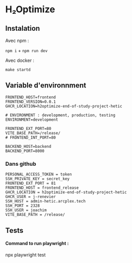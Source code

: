 # H₂Optimize


## Instalation 

Avec npm : 

`npm i` + `npm run dev`

Avec docker : 

`make startd`


## Variable d'environnment

```
FRONTEND_HOST=frontend
FRONTEND_VERSION=0.0.1
GHCR_LOCATION=h2optimize-end-of-study-project-hetic

# ENVIRONMENT : development, production, testing
ENVIRONMENT=development

FRONTEND_EXT_PORT=80
VITE_BASE_PATH=/release/
# FRONTEND_INT_PORT=80

BACKEND_HOST=backend
BACKEND_PORT=8000
```

### Dans github 

```
PERSONAL_ACCESS_TOKEN = token 
SSH_PRIVATE_KEY = secret_key
FRONTEND_EXT_PORT = 81
FRONTEND_HOST = frontend_release
GHCR_LOCATION = h2optimize-end-of-study-project-hetic
GHCR_USER = j-renevier
SSH_HOST = admin-hetic.arcplex.tech
SSH_PORT = 2328
SSH_USER = joachim
VITE_BASE_PATH = /release/
```

## Tests

#### Command to run playwright :

npx playwright test

